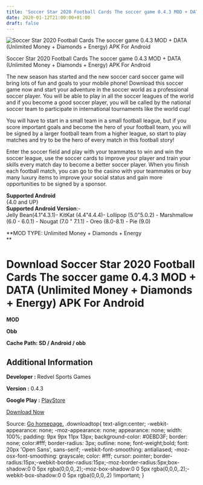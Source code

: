 ```yaml
---
title: 'Soccer Star 2020 Football Cards The soccer game 0.4.3 MOD + DATA (Unlimited Money + Diamonds + Energy) APK For Android'
date: 2020-01-12T21:00:00+01:00
draft: false
---
```


![Soccer Star 2020 Football Cards The soccer game 0.4.3 MOD + DATA (Unlimited Money + Diamonds + Energy) APK For Android](https://i1.wp.com/apkhome.net/wp-content/uploads/2020/01/Soccer-Star-2020-Football-Cards-The-soccer-game-0.4.3-MOD-DATA-Unlimited-Money-Diamonds-Energy.png "Soccer Star 2020 Football Cards The soccer game 0.4.3 MOD + DATA (Unlimited Money + Diamonds + Energy) APK For Android")

  

Soccer Star 2020 Football Cards The soccer game 0.4.3 MOD + DATA (Unlimited Money + Diamonds + Energy) APK For Android

The new season has started and the new soccer card soccer game will bring lots of fun and goals to your mobile phone! Download this soccer game now and start your adventure in the soccer world as a professional soccer player. You will be able to play in all the soccer leagues of the world and if you become a good soccer player, you will be called by the national soccer team to participate in international tournaments like the world cup!

You will have to start in a small team in a small football league, but if you score important goals and become the hero of your football team, you will be signed by a larger football team from a higher league, so start to play matches and try to be the hero of every match in this football story!

Enter the soccer field and play with your teammates to win and win the soccer league, use the soccer cards to improve your player and train your skills every match day to become a better soccer player. When you finish each football match, you can go to the casino with your teammates or buy many luxury items to improve your social status and gain more opportunities to be signed by a sponsor.

**Supported Android**  
{4.0 and UP}  
**Supported Android Version**:-  
Jelly Bean(4.1"4.3.1)- KitKat (4.4"4.4.4)- Lollipop (5.0"5.0.2) - Marshmallow (6.0 - 6.0.1) - Nougat (7.0 " 7.1.1) - Oreo (8.0-8.1) - Pie (9.0)

**MOD TYPE: Unlimited Money + Diamonds + Energy  
**

Download Soccer Star 2020 Football Cards The soccer game 0.4.3 MOD + DATA (Unlimited Money + Diamonds + Energy) APK For Android
===============================================================================================================================

**MOD**

**Obb**

**Cache Path: SD / Android / obb**

Additional Information
----------------------

**Developer :** Redvel Sports Games

**Version :** 0.4.3

**Google Play :** [PlayStore](https://play.google.com/store/apps/details?id=com.redvel.soccer.star.football.legends.games.clash.multiplayer.online)

  

[Download Now](https://store4app.co/post/soccer-star-2020-football-cards-the-soccer-game-0-4-3-mod-data-unlimited-money-diamonds-energy-apk-for-android_1578856226)

  
Source: [Go homepage.](https://store4app.co/post/soccer-star-2020-football-cards-the-soccer-game-0-4-3-mod-data-unlimited-money-diamonds-energy-apk-for-android_1578856226) .downloadtop{ text-align:center; -webkit-appearance: none; -moz-appearance: none; appearance: none; width: 100%; padding: 9px 9px 11px 13px; background-color: #0EBD3F; border: none; color:#fff; border-radius: 3px; outline: none; font-weight;bold; font: 20px 'Open Sans', sans-serif; -webkit-font-smoothing: antialiased; -moz-osx-font-smoothing: grayscale; color: #fff; cursor: pointer; border-radius:15px;-webkit-border-radius:15px;-moz-border-radius:5px;box-shadow:0 0 5px rgba(0,0,0,.2);-moz-box-shadow:0 0 5px rgba(0,0,0,.2);-webkit-box-shadow:0 0 5px rgba(0,0,0,.2) !important; }